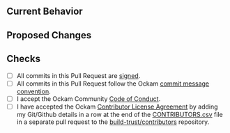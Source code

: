 <!-- Thank you for sending a pull request :heart: -->

## Current Behavior

<!-- Please describe the current behavior of the code before the changes in this pull request is applied. -->

## Proposed Changes

<!-- Please describe the changes proposed in this pull request. -->
<!-- If this pull request resolves an already recorded bug or a feature request, please add a link to that issue. -->

## Checks

<!-- To help us review and merge this pull request quickly, please confirm the following:  -->

- [ ] All commits in this Pull Request are [signed](https://docs.github.com/en/authentication/managing-commit-signature-verification/signing-commits).
- [ ] All commits in this Pull Request follow the Ockam [commit message convention](https://www.ockam.io/learn/how-to-guides/contributing/CONTRIBUTING#commit-messages).
- [ ] I accept the Ockam Community [Code of Conduct](https://github.com/build-trust/.github/blob/main/CODE_OF_CONDUCT.md).
- [ ] I have accepted the Ockam [Contributor License Agreement](https://github.com/build-trust/.github/blob/main/CLA.md) by adding my Git/Github details in a row at the end of the [CONTRIBUTORS.csv](https://github.com/build-trust/ockam-contributors/blob/main/CONTRIBUTORS.csv) file in a separate pull request to the [build-trust/contributors](https://github.com/build-trust/ockam-contributors) repository.

<!-- Looking forward to merging your contribution!! -->

